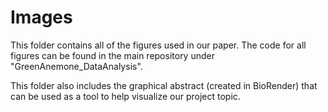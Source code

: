 # Images 

This folder contains all of the figures used in our paper. The code for all figures can be found in the main repository under "GreenAnemone_DataAnalysis".

This folder also includes the graphical abstract (created in BioRender) that can be used as a tool to help visualize our project topic.  
